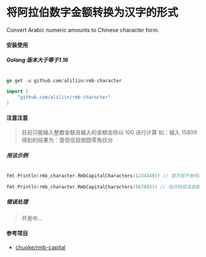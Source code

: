 # 将阿拉伯数字金额转换为汉字的形式 #


Convert Arabic numeric amounts to Chinese character form. 

#### 安装使用

##### Golang 版本大于等于1.16

```go

go get -u github.com/aliliin/rmb-character

import (
    "github.com/aliliin/rmb-character"
)

```

#### 注意注意

> 目前只能输入整数金额且输入的金额会除以 100 进行计算 如：输入 15809 得到的结果为：壹佰伍拾捌圆零角玖分

##### 用法示例

```go

fmt.Println(rmb_character.RmbCapitalCharacters(1234340)) // 壹万贰仟叁佰肆拾叁圆肆角零分

fmt.Println(rmb_character.RmbCapitalCharacters(567843)) // 伍仟陆佰柒拾捌圆肆角叁分
```


##### 错误处理

> 开发中...


#### 参考项目

* [chuoke/rmb-capital](https://github.com/chuoke/rmb-capital)